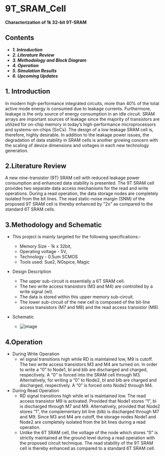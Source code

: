 # 9T_SRAM_Cell
**Characterization of 1k 32-bit 9T-SRAM**
## Contents
- **_1. Introduction_** 
- **_2. Literature Review_**
- **_3. Methodology and Block Diagram_** 
- **_4. Operation_**
- **_5. Simulation Results_**
- **_6. Upcoming Updates_**
## **1. Introduction**
In modern high-performance integrated circuits, more than 40% of the total active mode energy is consumed due to leakage currents. Furthermore, leakage is the only source of energy consumption in an idle circuit. SRAM arrays are   important sources of leakage since the majority of transistors are utilized for on-chip memory in today’s high-performance microprocessors and systems-on-chips (SoCs). The design of a low leakage SRAM cell is, therefore, highly desirable.
In addition to the leakage power issues, the degradation of data stability in SRAM cells is another growing concern with the scaling of device dimensions and voltages in each new technology generation.

## **2.Literature Review**
A new nine-transistor (9T) SRAM cell with reduced leakage power consumption and enhanced data stability is presented. The 9T SRAM cell provides two separate data access mechanisms for the read and write operations. During a read operation, the data storage nodes are completely isolated from the bit lines. The read static-noise margin (SNM) of the proposed 9T SRAM cell is thereby enhanced by "2x" as compared to the standard 6T SRAM cells.

## **3.Methodology and Schematic**
- This project is mainly targeted for the following specifications:-
  - Memory Size - 1k x 32bit,
  - Operating voltage - 5V,
  - Technology -  0.5um SCMOS
  - Tools used: Sue2, NGspice, Magic

- Design Description  
  - The upper sub-circuit is essentially a 6T SRAM cell.
  - The two write access transistors (M3 and M4) are controlled by a write signal (wl).
  - The data is stored within this upper memory sub-circuit. 
  - The lower sub-circuit of the new cell is composed of the bit-line access transistors (M7 and M8) and the read access transistor (M9). 

- Schematic
  - ![image](https://user-images.githubusercontent.com/72131007/100839185-d00bb180-3499-11eb-86b9-cd45ca01ffe3.png)

## **4.Operation**
- During Write Operation
  - wl signal transitions high while RD is maintained low, M9 is cutoff. The two write access transistors M3 and M4 are turned on. In order to write a “0” to Node1, bl and blb       are discharged and charged, respectively. A “0” is forced into the SRAM cell through M3. Alternatively, for writing a “0” to Node2, bl and blb are charged and discharged,       respectively. A “0” is forced onto Node2 through M4.
- During Read Operation
  - RD signal transitions high while wl is maintained low. The read access transistor M9 is activated. Provided that Node1 stores “1”, bl is discharged through M7 and M9.           Alternatively, provided that Node2 stores “1”, the complementary bit line (blb) is discharged through M7 and M9. Since M3 and M4 are cutoff, the storage nodes Node1 and         Node2 are completely isolated from the bit lines during a read operation. 
  - Unlike the 6T SRAM cell, the voltage of the node which stores “0” is strictly maintained at the ground level during a read operation with the proposed circuit technique. The     read stability of the 9T SRAM cell is thereby enhanced as compared to a standard 6T SRAM cell.
  
  

